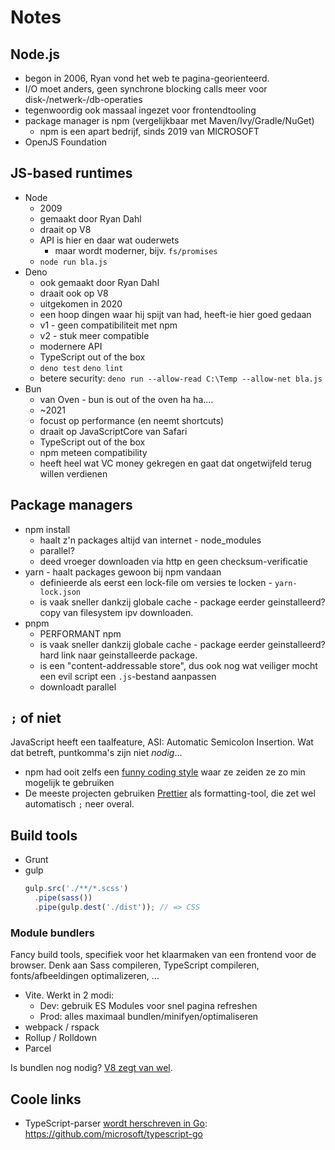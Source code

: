 # Notes

## Node.js

- begon in 2006, Ryan vond het web te pagina-georienteerd.
- I/O moet anders, geen synchrone blocking calls meer voor disk-/netwerk-/db-operaties
- tegenwoordig ook massaal ingezet voor frontendtooling
- package manager is npm (vergelijkbaar met Maven/Ivy/Gradle/NuGet)
  - npm is een apart bedrijf, sinds 2019 van MICROSOFT
- OpenJS Foundation

## JS-based runtimes

- Node
  - 2009
  - gemaakt door Ryan Dahl
  - draait op V8
  - API is hier en daar wat ouderwets
    - maar wordt moderner, bijv. `fs/promises`
  - `node run bla.js`
- Deno
  - ook gemaakt door Ryan Dahl
  - draait ook op V8
  - uitgekomen in 2020
  - een hoop dingen waar hij spijt van had, heeft-ie hier goed gedaan
  - v1 - geen compatibiliteit met npm
  - v2 - stuk meer compatible
  - modernere API
  - TypeScript out of the box
  - `deno test` `deno lint`
  - betere security: `deno run --allow-read C:\Temp --allow-net bla.js`
- Bun
  - van Oven - bun is out of the oven ha ha....
  - ~2021
  - focust op performance (en neemt shortcuts)
  - draait op JavaScriptCore van Safari
  - TypeScript out of the box
  - npm meteen compatibility
  - heeft heel wat VC money gekregen en gaat dat ongetwijfeld terug willen verdienen

## Package managers

- npm install
  - haalt z'n packages altijd van internet - node_modules
  - parallel?
  - deed vroeger downloaden via http en geen checksum-verificatie
- yarn - haalt packages gewoon bij npm vandaan
  - definieerde als eerst een lock-file om versies te locken - `yarn-lock.json`
  - is vaak sneller dankzij globale cache - package eerder geinstalleerd? copy van filesystem ipv downloaden.
- pnpm
  - PERFORMANT npm
  - is vaak sneller dankzij globale cache - package eerder geinstalleerd? hard link naar geinstalleerde package.
   - is een "content-addressable store", dus ook nog wat veiliger mocht een evil script een `.js`-bestand aanpassen
  - downloadt parallel

## `;` of niet

JavaScript heeft een taalfeature, ASI: Automatic Semicolon Insertion. Wat dat betreft, puntkomma's zijn niet _nodig_...

- npm had ooit zelfs een [funny coding style](https://carta.tech/man-pages/man7/npm-coding-style.7.html) waar ze zeiden ze zo min mogelijk te gebruiken
- De meeste projecten gebruiken [Prettier](https://marketplace.visualstudio.com/items?itemName=esbenp.prettier-vscode) als formatting-tool, die zet wel automatisch `;` neer overal.


## Build tools

- Grunt
- gulp
  ```ts
  gulp.src('./**/*.scss')
    .pipe(sass())
    .pipe(gulp.dest('./dist')); // => CSS
  ```

### Module bundlers

Fancy build tools, specifiek voor het klaarmaken van een frontend voor de browser. Denk aan Sass compileren, TypeScript compileren, fonts/afbeeldingen optimalizeren, ...

- Vite. Werkt in 2 modi:
  - Dev: gebruik ES Modules voor snel pagina refreshen
  - Prod: alles maximaal bundlen/minifyen/optimaliseren
- webpack / rspack
- Rollup / Rolldown
- Parcel

Is bundlen nog nodig? [V8 zegt van wel](https://v8.dev/features/modules).

## Coole links

- TypeScript-parser [wordt herschreven in Go](https://devblogs.microsoft.com/typescript/typescript-native-port/): https://github.com/microsoft/typescript-go
